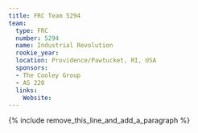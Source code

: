 ```yaml
---
title: FRC Team 5294
team:
  type: FRC
  number: 5294
  name: Industrial Revolution
  rookie_year:
  location: Providence/Pawtucket, RI, USA
  sponsors:
  - The Cooley Group
  - AS 220
  links:
    Website:
---
```


{% include remove_this_line_and_add_a_paragraph %}
